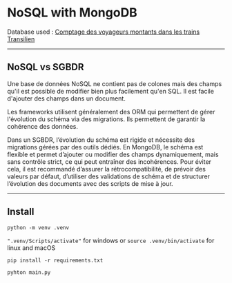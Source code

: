 # NoSQL with MongoDB
Database used : [Comptage des voyageurs montants dans les trains Transilien](https://ressources.data.sncf.com/explore/dataset/comptage-voyageurs-trains-transilien/information/)

---
## NoSQL vs SGBDR
Une base de données NoSQL ne contient pas de colones mais des champs qu'il est possible de modifier bien plus facilement qu'en SQL. Il est facile d'ajouter des champs dans un document.

Les frameworks utilisent généralement des ORM qui permettent de gérer l'évolution du schéma via des migrations. Ils permettent de garantir la cohérence des données.

Dans un SGBDR, l’évolution du schéma est rigide et nécessite des migrations gérées par des outils dédiés. En MongoDB, le schéma est flexible et permet d’ajouter ou modifier des champs dynamiquement, mais sans contrôle strict, ce qui peut entraîner des incohérences. Pour éviter cela, il est recommandé d’assurer la rétrocompatibilité, de prévoir des valeurs par défaut, d’utiliser des validations de schéma et de structurer l’évolution des documents avec des scripts de mise à jour.

---
## Install
``python -m venv .venv``

``".venv/Scripts/activate"`` for windows or ``source .venv/bin/activate`` for linux and macOS

``pip install -r requirements.txt``

``pyhton main.py``
